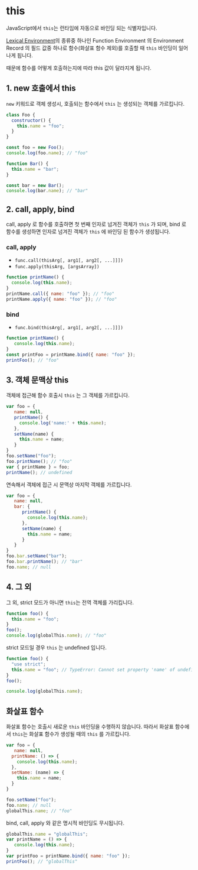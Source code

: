 # this

JavaScript에서 `this`는 런타임에 자동으로 바인딩 되는 식별자입니다.

[Lexical Environment](./lexical-environment.md)의 종류중 하나인 Function Environment 의 Environment Record 의 필드 값중 하나로 함수(화살표 함수 제외)를 호출할 때 `this` 바인딩이 일어나게 됩니다.

때문에 함수를 어떻게 호출하는지에 따라 this 값이 달라지게 됩니다.

## 1. new 호출에서 this

`new` 키워드로 객체 생성시, 호출되는 함수에서 `this` 는 생성되는 객체를 가르킵니다.

```js
class Foo {
  constructor() {
    this.name = "foo";
  }
}

const foo = new Foo();
console.log(foo.name); // "foo"

function Bar() {
  this.name = "bar";
}

const bar = new Bar();
console.log(bar.name); // "bar"
```

## 2. call, apply, bind

call, apply 로 함수를 호출하면 첫 번째 인자로 넘겨진 객체가 `this` 가 되며, 
bind 로 함수를 생성하면 인자로 넘겨진 객체가 `this` 에 바인딩 된 함수가 생성됩니다. 

### call, apply

- `func.call(thisArg[, arg1[, arg2[, ...]]])`
- `func.apply(thisArg, [argsArray])`

```js
function printName() {
  console.log(this.name);
}
printName.call({ name: "foo" }); // "foo"
printName.apply({ name: "foo" }); // "foo"
```

### bind

- `func.bind(thisArg[, arg1[, arg2[, ...]]])`

```js
function printName() {
   console.log(this.name);
}
const printFoo = printName.bind({ name: "foo" });
printFoo(); // "foo"
```

## 3. 객체 문맥상 this

객체에 접근해 함수 호출시 `this` 는 그 객체를 가르킵니다.

```js
var foo = {
   name: null,
   printName() {
     console.log('name:' + this.name);
   },
   setName(name) {
     this.name = name;
   }
}
foo.setName("foo");
foo.printName(); // "foo"
var { printName } = foo;
printName(); // undefined
```

연속해서 객체에 접근 시 문맥상 마지막 객체를 가르킵니다.

```js
var foo = {
   name: null,
   bar: {
      printName() {
        console.log(this.name);
      },
      setName(name) {
        this.name = name;
      }
   }
}
foo.bar.setName("bar");
foo.bar.printName(); // "bar"
foo.name; // null
```

## 4. 그 외

그 외, strict 모드가 아니면 `this`는 전역 객체를 가리킵니다.

```js
function foo() {
  this.name = "foo";
}
foo();
console.log(globalThis.name); // "foo"
```

strict 모드일 경우 `this` 는 undefined 입니다.

```js
function foo() {
  "use strict";
  this.name = "foo"; // TypeError: Cannot set property 'name' of undefined
}
foo();

console.log(globalThis.name);
```

## 화살표 함수

화살표 함수는 호출시 새로운 `this` 바인딩을 수행하지 않습니다. 따라서 화살표 함수에서 `this`는 화살표 함수가 생성될 때의 `this` 를 가르킵니다.

```js
var foo = {
   name: null,
  printName: () => {
    console.log(this.name);
  },
  setName: (name) => {
    this.name = name;
  }
}

foo.setName("foo");
foo.name; // null
globalThis.name; // "foo"
```

bind, call, apply 와 같은 명시적 바인딩도 무시됩니다.

```js
globalThis.name = "globalThis";
var printName = () => {
   console.log(this.name);
}
var printFoo = printName.bind({ name: "foo" });
printFoo(); // "globalThis"
```
